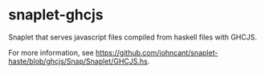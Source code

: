 snaplet-ghcjs
=============

Snaplet that serves javascript files compiled from haskell files with GHCJS.

For more information, see https://github.com/johncant/snaplet-haste/blob/ghcjs/Snap/Snaplet/GHCJS.hs.

